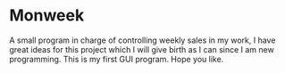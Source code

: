 # Monweek
A small program in charge of controlling weekly sales in my work, I have great ideas for this project which I will give birth as I can since I am new programming. This is my first GUI program. Hope you like.
